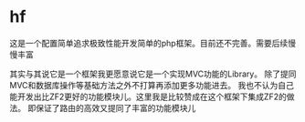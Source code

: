hf
==

这是一个配置简单追求极致性能开发简单的php框架。目前还不完善。需要后续慢慢丰富

其实与其说它是一个框架我更愿意说它是一个实现MVC功能的Library。
除了提同MVC和数据库操作等基础方法之外不打算再添加更多功能进去。
我也不认为自己能开发出比ZF2更好的功能模块儿。这里我是比较赞成在这个框架下集成ZF2的做法。
即保证了路由的高效又提同了丰富的功能模块儿
